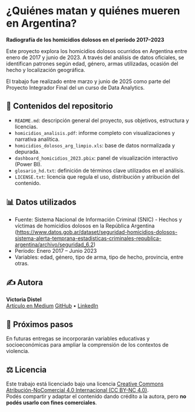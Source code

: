 # ¿Quiénes matan y quiénes mueren en Argentina?  
**Radiografía de los homicidios dolosos en el período 2017–2023**

Este proyecto explora los homicidios dolosos ocurridos en Argentina entre enero de 2017 y junio de 2023. A través del análisis de datos oficiales, se identifican patrones según edad, género, armas utilizadas, ocasión del hecho y localización geográfica.

El trabajo fue realizado entre marzo y junio de 2025 como parte del Proyecto Integrador Final del un curso de Data Analytics.

## 📁 Contenidos del repositorio

- `README.md`: descripción general del proyecto, sus objetivos, estructura y licencias.
- `homicidios_analisis.pdf`: informe completo con visualizaciones y narrativa analítica.
- `homicidios_dolosos_arg_limpio.xls`: base de datos normalizada y depurada.
- `dashboard_homicidios_2023.pbix`: panel de visualización interactivo (Power BI).
- `glosario_hd.txt`: definición de términos clave utilizados en el análisis.
- `LICENSE.txt`: licencia que regula el uso, distribución y atribución del contenido.

## 📊 Datos utilizados

- Fuente: Sistema Nacional de Información Criminal (SNIC) - Hechos y víctimas de homicidios dolosos en la República Argentina (https://www.datos.gob.ar/dataset/seguridad-homicidios-dolosos-sistema-alerta-temprana-estadisticas-criminales-republica-argentina/archivo/seguridad_6.2)
- Período: Enero 2017 – Junio 2023
- Variables: edad, género, tipo de arma, tipo de hecho, provincia, entre otras.

## ✍️ Autora

**Victoria Distel**  
[Artículo en Medium](TU-LINK-A-MEDIUM) 
[GitHub](https://github.com/victoriadistel) • [LinkedIn](https://www.linkedin.com/in/victoria-distel-296574236/)

## 🏁 Próximos pasos

En futuras entregas se incorporarán variables educativas y socioeconómicas para ampliar la comprensión de los contextos de violencia.

## ⚖️ Licencia

Este trabajo está licenciado bajo una licencia [Creative Commons Atribución-NoComercial 4.0 Internacional (CC BY-NC 4.0)](https://creativecommons.org/licenses/by-nc/4.0/).  
Podés compartir y adaptar el contenido dando crédito a la autora, pero **no podés usarlo con fines comerciales**.
